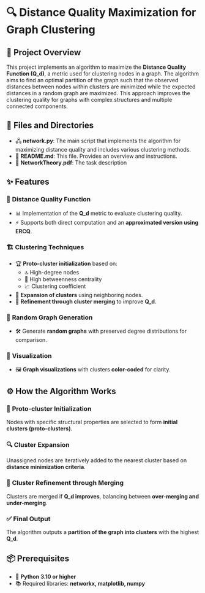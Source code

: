# 🔍 Distance Quality Maximization for Graph Clustering  

## 📌 Project Overview  
This project implements an algorithm to maximize the **Distance Quality Function (Q_d)**, a metric used for clustering nodes in a graph. The algorithm aims to find an optimal partition of the graph such that the observed distances between nodes within clusters are minimized while the expected distances in a random graph are maximized. This approach improves the clustering quality for graphs with complex structures and multiple connected components.  

## 📂 Files and Directories  
- 🖧 **network.py**: The main script that implements the algorithm for maximizing distance quality and includes various clustering methods.  
- 📜 **README.md**: This file. Provides an overview and instructions.  
- 📄 **NetworkTheory.pdf**: The task description  

## ✨ Features  
### 📏 **Distance Quality Function**  
- 📊 Implementation of the **Q_d** metric to evaluate clustering quality.  
- ⚡ Supports both direct computation and an **approximated version using ERCQ**.  

### 🏗 **Clustering Techniques**  
- 🏆 **Proto-cluster initialization** based on:  
  - 🔝 High-degree nodes  
  - 🔄 High betweenness centrality  
  - 📈 Clustering coefficient  
- 🔗 **Expansion of clusters** using neighboring nodes.  
- 🔄 **Refinement through cluster merging** to improve **Q_d**.  

### 🎲 **Random Graph Generation**  
- 🛠 Generate **random graphs** with preserved degree distributions for comparison.  

### 🎨 **Visualization**  
- 🖼 **Graph visualizations** with clusters **color-coded** for clarity.  

## ⚙️ How the Algorithm Works  
### 🏁 **Proto-cluster Initialization**  
Nodes with specific structural properties are selected to form **initial clusters (proto-clusters)**.  

### 🔍 **Cluster Expansion**  
Unassigned nodes are iteratively added to the nearest cluster based on **distance minimization criteria**.  

### 🔄 **Cluster Refinement through Merging**  
Clusters are merged if **Q_d improves**, balancing between **over-merging and under-merging**.  

### ✅ **Final Output**  
The algorithm outputs a **partition of the graph into clusters** with the highest **Q_d**.  

## 📦 Prerequisites  
- 🐍 **Python 3.10 or higher**  
- 📚 Required libraries: **networkx, matplotlib, numpy**  
